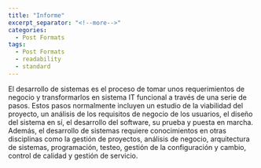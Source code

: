 ```yaml
---
title: "Informe"
excerpt_separator: "<!--more-->"
categories:
  - Post Formats
tags:
  - Post Formats
  - readability
  - standard
---
```


El desarrollo de sistemas es el proceso de tomar unos requerimientos de negocio y transformarlos en sistema IT funcional a través de una serie de pasos. Estos pasos normalmente incluyen un estudio de la viabilidad del proyecto, un análisis de los requisitos de negocio de los usuarios, el diseño del sistema en sí, el desarrollo del software, su prueba y puesta en marcha. Además, el desarrollo de sistemas requiere conocimientos en otras disciplinas como la gestión de proyectos, análisis de negocio, arquitectura de sistemas, programación, testeo, gestión de la configuración y cambio, control de calidad y gestión de servicio.

